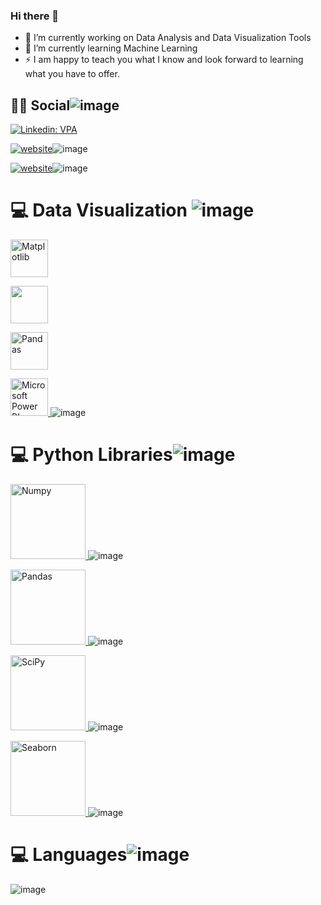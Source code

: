 ### Hi there 👋

- 🔭 I’m currently working on Data Analysis  and Data Visualization Tools 
- 🌱 I’m currently learning Machine Learning
- ⚡ I am happy to teach you what I know and look forward to learning what you have to offer.

## 👨👩 Social![image](https://user-images.githubusercontent.com/81794682/130689846-bc884a8b-2666-436f-b765-e44b34f735de.png)

[![Linkedin: VPA](https://img.shields.io/badge/linkedin-%230077B5.svg?&style=for-the-badge&logo=linkedin&logoColor=white)]( https://www.linkedin.com/in/begumaaydin/)

[![website](https://img.shields.io/badge/gmail-f1f2f6.svg?&style=for-the-badge&logo=gmail&logoColor=red)](mailto:begumaaydinn@gmail.com)![image](https://user-images.githubusercontent.com/81794682/130689913-320f2063-d11d-440b-8b51-09b835d02225.png)

[![website](https://img.shields.io/badge/%20-tableau-black?&style=for-the-badge&logoColor=white)]( https://public.tableau.com/app/profile/begumaaydinn)![image](https://user-images.githubusercontent.com/81794682/130689934-4edf50bd-0c1d-4818-bb0f-22b55cbb4a3a.png)


# 💻 Data Visualization ![image](https://user-images.githubusercontent.com/81794682/130689961-2cc165b3-93c6-4350-8719-f22c3c0d4d29.png)

<a href="#" target="_blank"> <img src="https://matplotlib.org/stable/_static/logo2_compressed.svg" alt="Matplotlib" height="60"/> </a>

<a href="#" target="_blank"> <img src="https://seaborn.pydata.org/_static/logo-wide-lightbg.svg" height="60"/> </a>

<a href="#" target="_blank"> <img src="https://upload.wikimedia.org/wikipedia/commons/thumb/e/ed/Pandas_logo.svg/2560px-Pandas_logo.svg.png" alt="Pandas" height="60"/> </a>

<a href="#" target="_blank"> <img src="https://insightsoftware.com/wp-content/uploads/2018/03/blog-microsoft-power-bi-solid-color.jpg" alt="Microsoft Power BI" height="60"/> </a>
![image](https://user-images.githubusercontent.com/81794682/130690011-4031366c-dd7d-4daf-b1aa-b4e47e5fc526.png)


# 💻 Python Libraries![image](https://user-images.githubusercontent.com/81794682/130690124-f58ae0f3-ed4f-4f5f-839e-e08fbc85e784.png)

<a href="#" target="_blank"> <img src="https://numpy.org/doc/stable/_static/numpylogo.svg" alt="Numpy" width="120"/> </a>![image](https://user-images.githubusercontent.com/81794682/130690165-b4821467-d425-45db-ad6a-e1af1d8f459b.png)

<a href="#" target="_blank"> <img src="https://upload.wikimedia.org/wikipedia/commons/thumb/e/ed/Pandas_logo.svg/2560px-Pandas_logo.svg.png" alt="Pandas" width="120"/> </a>![image](https://user-images.githubusercontent.com/81794682/130690215-2c3b0392-b502-4b07-9f91-27b242246819.png)

<a href="#" target="_blank"> <img src="https://www.scipy.org/_static/logo.png" alt="SciPy" width="120"/> </a>![image](https://user-images.githubusercontent.com/81794682/130690237-91b2fb7d-0639-495a-8096-410e21d42a18.png)

<a href="#" target="_blank"> <img src="https://seaborn.pydata.org/_static/logo-wide-lightbg.svg" alt="Seaborn" width="120"/> </a>![image](https://user-images.githubusercontent.com/81794682/130690264-263442ac-6f67-4d32-95f9-0e7ba01e219b.png)

# 💻 Languages![image](https://user-images.githubusercontent.com/81794682/130690283-60bc2ef2-8df4-4776-813b-9f1d8d95e2bc.png)
![image](https://user-images.githubusercontent.com/81794682/130692759-5a9f9756-9ac9-4ffe-8e88-d7a94f9a204d.png)

